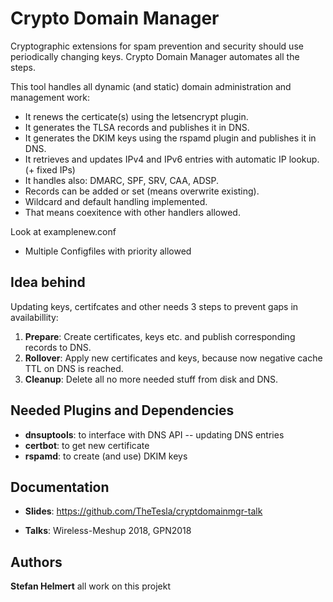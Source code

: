 # Crypto Domain Manager

Cryptographic extensions for spam prevention and security should use periodically changing keys. Crypto Domain Manager automates all the steps.

This tool handles all dynamic (and static) domain administration and management work:

* It renews the certicate(s) using the letsencrypt plugin.
* It generates the TLSA records and publishes it in DNS.
* It generates the DKIM keys using the rspamd plugin and publishes it in DNS.
* It retrieves and updates IPv4 and IPv6 entries with automatic IP lookup. (+ fixed IPs)
* It handles also: DMARC, SPF, SRV, CAA, ADSP.
* Records can be added or set (means overwrite existing).
* Wildcard and default handling implemented.
* That means coexitence with other handlers allowed.

Look at examplenew.conf

* Multiple Configfiles with priority allowed


## Idea behind

Updating keys, certifcates and other needs 3 steps to prevent gaps in availabillity:

1. **Prepare**: Create certificates, keys etc. and publish corresponding records to DNS.
2. **Rollover**: Apply new certificates and keys, because now negative cache TTL on DNS is reached.
3. **Cleanup**: Delete all no more needed stuff from disk and DNS.


## Needed Plugins and Dependencies

* **dnsuptools**: to interface with DNS API -- updating DNS entries
* **certbot**: to get new certificate
* **rspamd**: to create (and use) DKIM keys

## Documentation

* **Slides**: https://github.com/TheTesla/cryptdomainmgr-talk

* **Talks**: Wireless-Meshup 2018, GPN2018

## Authors

**Stefan Helmert** all work on this projekt

